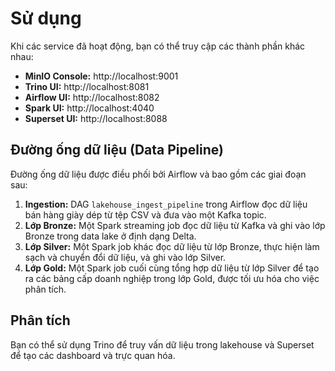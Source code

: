 # Sử dụng

Khi các service đã hoạt động, bạn có thể truy cập các thành phần khác nhau:

- **MinIO Console:** http://localhost:9001
- **Trino UI:** http://localhost:8081
- **Airflow UI:** http://localhost:8082
- **Spark UI:** http://localhost:4040
- **Superset UI:** http://localhost:8088

## Đường ống dữ liệu (Data Pipeline)

Đường ống dữ liệu được điều phối bởi Airflow và bao gồm các giai đoạn sau:

1. **Ingestion:** DAG `lakehouse_ingest_pipeline` trong Airflow đọc dữ liệu bán hàng giày dép từ tệp CSV và đưa vào một Kafka topic.
2. **Lớp Bronze:** Một Spark streaming job đọc dữ liệu từ Kafka và ghi vào lớp Bronze trong data lake ở định dạng Delta.
3. **Lớp Silver:** Một Spark job khác đọc dữ liệu từ lớp Bronze, thực hiện làm sạch và chuyển đổi dữ liệu, và ghi vào lớp Silver.
4. **Lớp Gold:** Một Spark job cuối cùng tổng hợp dữ liệu từ lớp Silver để tạo ra các bảng cấp doanh nghiệp trong lớp Gold, được tối ưu hóa cho việc phân tích.

## Phân tích

Bạn có thể sử dụng Trino để truy vấn dữ liệu trong lakehouse và Superset để tạo các dashboard và trực quan hóa.
